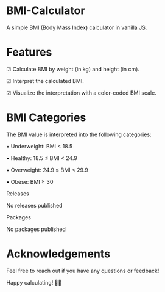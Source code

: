 # BMI-Calculator

A simple BMI (Body Mass Index) 
calculator in vanilla JS.

# Features
☑ Calculate BMI by weight (in kg) 
and height (in cm).

☑ Interpret the calculated BMI.

☑ Visualize the interpretation with a
color-coded BMI scale.

# BMI Categories

The BMI value is interpreted into the following categories:

• Underweight: BMI < 18.5

• Healthy: 18.5 ≤ BMI < 24.9

• Overweight: 24.9 ≤ BMI < 29.9

• Obese: BMI ≥ 30


Releases

No releases published


Packages

No packages published



# Acknowledgements

Feel free to reach out if you have any questions or feedback!

Happy calculating! 🧮✨
